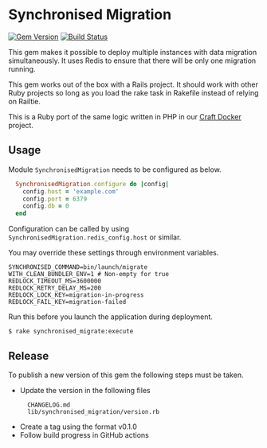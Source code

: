 # Synchronised Migration

[![Gem Version](https://badge.fury.io/rb/synchronised_migration.svg)](http://badge.fury.io/rb/synchronised_migration)
[![Build Status](https://github.com/sealink/synchronised-migration-rb/workflows/Build%20and%20Test/badge.svg?branch=master)](https://github.com/sealink/synchronised-migration-rb/actions)

This gem makes it possible to deploy multiple instances with data migration
simultaneously.  It uses Redis to ensure that there will be only one migration
running.

This gem works out of the box with a Rails project.  It should work with other
Ruby projects so long as you load the rake task in Rakefile instead of relying
on Railtie.

This is a Ruby port of the same logic written in PHP in our [Craft
Docker](https://github.com/sealink/craft-docker) project.

## Usage

Module `SynchronisedMigration` needs to be configured as below.

```ruby
  SynchronisedMigration.configure do |config|
    config.host = 'example.com'
    config.port = 6379
    config.db = 0
  end
```

Configuration can be called by using
```SynchronisedMigration.redis_config.host``` or similar.

You may override these settings through environment variables.

```
SYNCHRONISED_COMMAND=bin/launch/migrate
WITH_CLEAN_BUNDLER_ENV=1 # Non-empty for true
REDLOCK_TIMEOUT_MS=3600000
REDLOCK_RETRY_DELAY_MS=200
REDLOCK_LOCK_KEY=migration-in-progress
REDLOCK_FAIL_KEY=migration-failed
```

Run this before you launch the application during deployment.

```
$ rake synchronised_migrate:execute
```

## Release

To publish a new version of this gem the following steps must be taken.

* Update the version in the following files
  ```
    CHANGELOG.md
    lib/synchronised_migration/version.rb
  ````
* Create a tag using the format v0.1.0
* Follow build progress in GitHub actions
